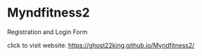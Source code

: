 # Myndfitness2
Registration and Login Form

click to visit website: https://ghost22king.github.io/Myndfitness2/
